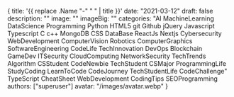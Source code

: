 {
title: '{{ replace .Name "-" " " | title }}'
date: "2021-03-12"
draft: false
description: ""
image: ""
imageBig: ""
categories:
"AI
MachineLearning
DataScience
Programming
Python
HTML5
git
Github
jQuery
Javascript
Typescript
C
c++
MongoDB
CSS
DataBase
ReactJs
Nextjs
Cybersecurity
WebDevelopment
ComputerVision
Robotics
ComputerGraphics
SoftwareEngineering
CodeLife
TechInnovation
DevOps
Blockchain
GameDev
ITSecurity
CloudComputing
NetworkSecurity
TechTrends
Algorithm
CSStudent
CodeNewbie
TechStudent
CSMajor
ProgrammingLife
StudyCoding
LearnToCode
CodeJourney
TechStudentLife
CodeChallenge"
TypeScript
CheatSheet
WebDevelopment
CodingTips
SEOProgramming
authors: ["superuser"]
avatar: "/images/avatar.webp"
}

<!-- @format -->

